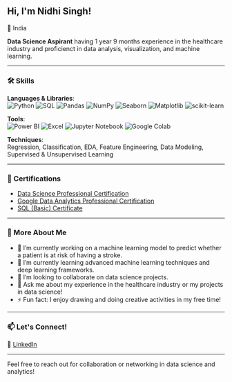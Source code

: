 ## Hi, I'm Nidhi Singh!

📍 India

**Data Science Aspirant** having 1 year 9 months experience in the healthcare industry and proficienct in data analysis, visualization, and machine learning.

---

### 🛠 Skills

**Languages & Libraries**:  
![Python](https://img.shields.io/badge/-Python-blue) ![SQL](https://img.shields.io/badge/-SQL-blue) ![Pandas](https://img.shields.io/badge/-Pandas-green) ![NumPy](https://img.shields.io/badge/-NumPy-lightgrey) ![Seaborn](https://img.shields.io/badge/-Seaborn-lightblue) ![Matplotlib](https://img.shields.io/badge/-Matplotlib-orange) ![scikit-learn](https://img.shields.io/badge/-scikit--learn-lightgrey)

**Tools**:  
![Power BI](https://img.shields.io/badge/-Power%20BI-yellow) ![Excel](https://img.shields.io/badge/-Excel-green) ![Jupyter Notebook](https://img.shields.io/badge/-Jupyter-orange) ![Google Colab](https://img.shields.io/badge/-Google%20Colab-lightgrey)

**Techniques**:  
Regression, Classification, EDA, Feature Engineering, Data Modeling, Supervised & Unsupervised Learning

---

### 📜 Certifications

- [Data Science Professional Certification](https://drive.google.com/file/d/1qmtNpNkWBZX_K12ksXcO4F_PE3nfryNY/view?usp=sharing)
- [Google Data Analytics Professional Certification](https://www.coursera.org/account/accomplishments/specialization/certificate/X437QBDKQXBU)
- [SQL (Basic) Certificate](https://www.hackerrank.com/certificates/a53e4690f142)

---

### 🌟 More About Me

- 🔭 I’m currently working on a machine learning model to predict whether a patient is at risk of having a stroke.
- 🌱 I’m currently learning advanced machine learning techniques and deep learning frameworks.
- 👯 I’m looking to collaborate on data science projects.
- 💬 Ask me about my experience in the healthcare industry or my projects in data science!
- ⚡ Fun fact: I enjoy drawing and doing creative activities in my free time!

---

### 📫 Let's Connect!

🔗 [LinkedIn](http://www.linkedin.com/in/nidhisingh9)

---

Feel free to reach out for collaboration or networking in data science and analytics!

